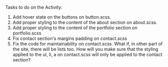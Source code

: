 Tasks to do on the Activity:
1. Add hover state on the buttons on button.scss.
2. Add proper styling to the content of the about section on about.scss.
3. Add proper styling to the content of the portfolio section on portfolio.scss
4. Fix contact section's margins padding on contact.scss
5. Fix the code for maintainability on contact.scss. What if, in other part of the site, there will be lists too. How will you make sure that the styling applied to the ul, li, a on contact.scss will only be applied to the contact section?